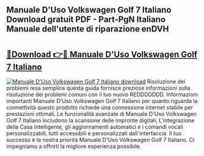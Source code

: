 ## Manuale D'Uso Volkswagen Golf 7 Italiano Download gratuit PDF - Part-PgN Italiano Manuale dell'utente di riparazione enDVH

# <h2><a href="http://dffcqg.blite.top/?on=Manuale+D%27Uso+Volkswagen+Golf+7+Italiano">🔗Download 👉🔴 Manuale D'Uso Volkswagen Golf 7 Italiano</a></h2>

[![Manuale D'Uso Volkswagen Golf 7 Italiano download](https://i.imgur.com/lujVjoI.png)](http://dffcqg.blite.top/?on=Manuale+D%27Uso+Volkswagen+Golf+7+Italiano)
Risoluzione dei problemi resa semplice questa guida fornisce preziose informazioni sulla risoluzione dei problemi comuni con il tuo nuovo REDDDDDDD. Informazioni importanti Manuale D'Uso Volkswagen Golf 7 Italiano per quanto riguarda la connettività questo prodotto richiede una connessione internet stabile per prestazioni ottimali. Le funzionalità avanzate di Manuale D'Uso Volkswagen Golf 7 Italiano includono la scansione delle impronte digitali, L'integrazione della Casa Intelligente, gli aggiornamenti automatici e i comandi vocali personalizzabili, tutti accessibili e personalizzati dall'interfaccia. Il tuo successo è la nostra priorità Manuale D'Uso Volkswagen Golf 7 Italiano. Ci impegniamo a offrirti la migliore esperienza possibile.
